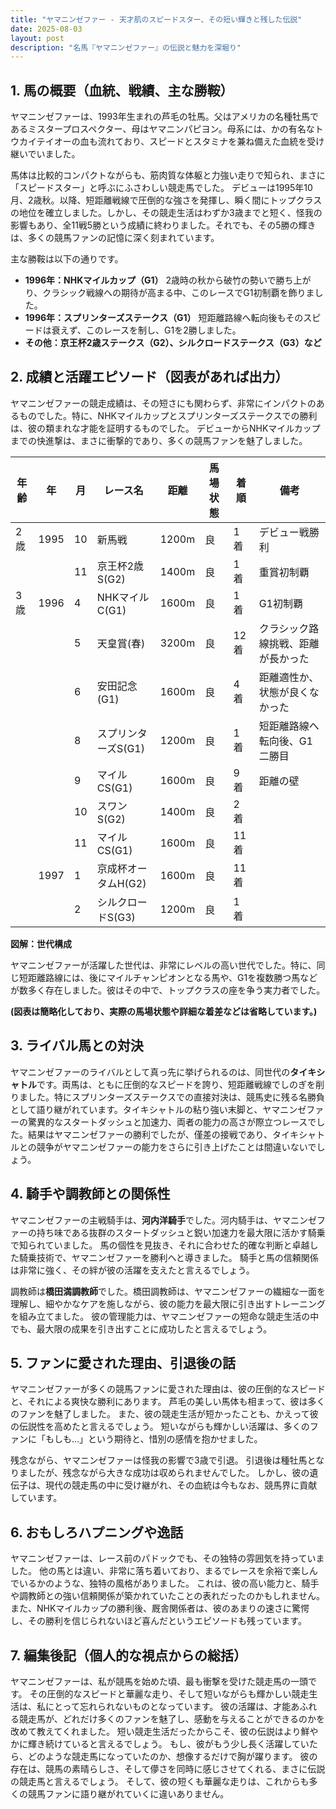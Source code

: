```yaml
---
title: "ヤマニンゼファー - 天才肌のスピードスター、その短い輝きと残した伝説"
date: 2025-08-03
layout: post
description: "名馬『ヤマニンゼファー』の伝説と魅力を深堀り"
---
```


## 1. 馬の概要（血統、戦績、主な勝鞍）

ヤマニンゼファーは、1993年生まれの芦毛の牡馬。父はアメリカの名種牡馬であるミスタープロスペクター、母はヤマニンパピヨン。母系には、かの有名なトウカイテイオーの血も流れており、スピードとスタミナを兼ね備えた血統を受け継いでいました。  

馬体は比較的コンパクトながらも、筋肉質な体躯と力強い走りで知られ、まさに「スピードスター」と呼ぶにふさわしい競走馬でした。  デビューは1995年10月、2歳秋。以降、短距離戦線で圧倒的な強さを発揮し、瞬く間にトップクラスの地位を確立しました。しかし、その競走生活はわずか3歳までと短く、怪我の影響もあり、全11戦5勝という成績に終わりました。それでも、その5勝の輝きは、多くの競馬ファンの記憶に深く刻まれています。

主な勝鞍は以下の通りです。

* **1996年：NHKマイルカップ（G1）**  2歳時の秋から破竹の勢いで勝ち上がり、クラシック戦線への期待が高まる中、このレースでG1初制覇を飾りました。
* **1996年：スプリンターズステークス（G1）**  短距離路線へ転向後もそのスピードは衰えず、このレースを制し、G1を2勝しました。
* **その他：京王杯2歳ステークス（G2）、シルクロードステークス（G3）など**


## 2. 成績と活躍エピソード（図表があれば出力）

ヤマニンゼファーの競走成績は、その短さにも関わらず、非常にインパクトのあるものでした。特に、NHKマイルカップとスプリンターズステークスでの勝利は、彼の類まれな才能を証明するものでした。  デビューからNHKマイルカップまでの快進撃は、まさに衝撃的であり、多くの競馬ファンを魅了しました。

| 年齢 | 年 | 月 | レース名 | 距離 | 馬場状態 | 着順 | 備考 |
|---|---|---|---|---|---|---|---|
| 2歳 | 1995 | 10 | 新馬戦 | 1200m | 良 | 1着 | デビュー戦勝利 |
|  |  | 11 | 京王杯2歳S(G2) | 1400m | 良 | 1着 | 重賞初制覇 |
| 3歳 | 1996 | 4 |  NHKマイルC(G1) | 1600m | 良 | 1着 | G1初制覇 |
|  |  | 5 | 天皇賞(春) | 3200m | 良 | 12着 | クラシック路線挑戦、距離が長かった |
|  |  | 6 | 安田記念(G1) | 1600m | 良 | 4着 | 距離適性か、状態が良くなかった |
|  |  | 8 | スプリンターズS(G1) | 1200m | 良 | 1着 | 短距離路線へ転向後、G1二勝目 |
|  |  | 9 | マイルCS(G1) | 1600m | 良 | 9着 | 距離の壁 |
|  |  | 10 |  スワンS(G2) | 1400m | 良 | 2着 |  |
|  |  | 11 | マイルCS(G1) | 1600m | 良 | 11着 |  |
|  | 1997 | 1 |  京成杯オータムH(G2) | 1600m | 良 | 11着 |  |
|  |  | 2 |  シルクロードS(G3) | 1200m | 良 | 1着 |  |


**図解：世代構成**

ヤマニンゼファーが活躍した世代は、非常にレベルの高い世代でした。特に、同じ短距離路線には、後にマイルチャンピオンとなる馬や、G1を複数勝つ馬などが数多く存在しました。彼はその中で、トップクラスの座を争う実力者でした。


**(図表は簡略化しており、実際の馬場状態や詳細な着差などは省略しています。)**


## 3. ライバル馬との対決

ヤマニンゼファーのライバルとして真っ先に挙げられるのは、同世代の**タイキシャトル**です。両馬は、ともに圧倒的なスピードを誇り、短距離戦線でしのぎを削りました。特にスプリンターズステークスでの直接対決は、競馬史に残る名勝負として語り継がれています。タイキシャトルの粘り強い末脚と、ヤマニンゼファーの驚異的なスタートダッシュと加速力、両者の能力の高さが際立つレースでした。結果はヤマニンゼファーの勝利でしたが、僅差の接戦であり、タイキシャトルとの競争がヤマニンゼファーの能力をさらに引き上げたことは間違いないでしょう。


## 4. 騎手や調教師との関係性

ヤマニンゼファーの主戦騎手は、**河内洋騎手**でした。河内騎手は、ヤマニンゼファーの持ち味である抜群のスタートダッシュと鋭い加速力を最大限に活かす騎乗で知られていました。  馬の個性を見抜き、それに合わせた的確な判断と卓越した騎乗技術で、ヤマニンゼファーを勝利へと導きました。  騎手と馬の信頼関係は非常に強く、その絆が彼の活躍を支えたと言えるでしょう。

調教師は**橋田満調教師**でした。橋田調教師は、ヤマニンゼファーの繊細な一面を理解し、細やかなケアを施しながら、彼の能力を最大限に引き出すトレーニングを組み立てました。  彼の管理能力は、ヤマニンゼファーの短命な競走生活の中でも、最大限の成果を引き出すことに成功したと言えるでしょう。


## 5. ファンに愛された理由、引退後の話

ヤマニンゼファーが多くの競馬ファンに愛された理由は、彼の圧倒的なスピードと、それによる爽快な勝利にあります。  芦毛の美しい馬体も相まって、彼は多くのファンを魅了しました。  また、彼の競走生活が短かったことも、かえって彼の伝説性を高めたと言えるでしょう。  短いながらも輝かしい活躍は、多くのファンに「もしも…」という期待と、惜別の感情を抱かせました。

残念ながら、ヤマニンゼファーは怪我の影響で3歳で引退。  引退後は種牡馬となりましたが、残念ながら大きな成功は収められませんでした。  しかし、彼の遺伝子は、現代の競走馬の中に受け継がれ、その血統は今もなお、競馬界に貢献しています。


## 6. おもしろハプニングや逸話

ヤマニンゼファーは、レース前のパドックでも、その独特の雰囲気を持っていました。  他の馬とは違い、非常に落ち着いており、まるでレースを余裕で楽しんでいるかのような、独特の風格がありました。  これは、彼の高い能力と、騎手や調教師との強い信頼関係が築かれていたことの表れだったのかもしれません。  また、NHKマイルカップの勝利後、厩舎関係者は、彼のあまりの速さに驚愕し、その勝利を信じられないほど喜んだというエピソードも残っています。


## 7. 編集後記（個人的な視点からの総括）

ヤマニンゼファーは、私が競馬を始めた頃、最も衝撃を受けた競走馬の一頭です。  その圧倒的なスピードと華麗な走り、そして短いながらも輝かしい競走生活は、私にとって忘れられないものとなっています。  彼の活躍は、才能あふれる競走馬が、どれだけ多くのファンを魅了し、感動を与えることができるのかを改めて教えてくれました。  短い競走生活だったからこそ、彼の伝説はより鮮やかに輝き続けていると言えるでしょう。  もし、彼がもう少し長く活躍していたら、どのような競走馬になっていたのか、想像するだけで胸が躍ります。  彼の存在は、競馬の素晴らしさ、そして儚さを同時に感じさせてくれる、まさに伝説の競走馬と言えるでしょう。  そして、彼の短くも華麗な走りは、これからも多くの競馬ファンに語り継がれていくに違いありません。
